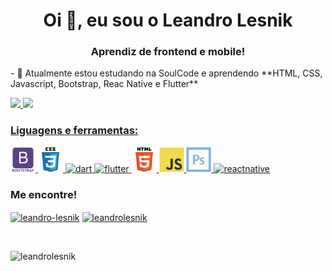 <!-- ## Oi, eu sou o Leandro Lesnik =)
 <div>
  <a href="https://github.com/leandrolesnik">
  <img height="180em" src="https://github-readme-stats.vercel.app/api?username=leandrolesnik&show_icons=true&theme=nightowl&include_all_commits=true&count_private=true"/>
  <img height="180em" src="https://github-readme-stats.vercel.app/api/top-langs/?username=leandrolesnik&layout=compact&langs_count=7&theme=nightowl"/>
  
</div>
<div style="display: inline_block"><br>
  <img align="center" alt="Rafa-Js" height="30" width="40" src="https://raw.githubusercontent.com/devicons/devicon/master/icons/javascript/javascript-plain.svg">
  <img align="center" alt="Rafa-React" height="30" width="40" src="https://raw.githubusercontent.com/devicons/devicon/master/icons/react/react-original.svg"> 
  <img align="center" alt="Rafa-HTML" height="30" width="40" src="https://raw.githubusercontent.com/devicons/devicon/master/icons/html5/html5-original.svg">
  <img align="center" alt="Rafa-CSS" height="30" width="40" src="https://raw.githubusercontent.com/devicons/devicon/master/icons/css3/css3-original.svg">
  <img align="center" alt="Thiago-Flutter" height="30" width="40" src="https://github.com/devicons/devicon/blob/master/icons/flutter/flutter-original.svg">
   <img align="center" alt="Thiago-Dart" height="30" width="40" src="https://github.com/devicons/devicon/blob/master/icons/dart/dart-original.svg">
<link rel="stylesheet" href="https://cdn.jsdelivr.net/gh/devicons/devicon@v2.13.0/devicon.min.css">

</div>
  -->
  
<!--  
<div> 
  <a href="https://instagram.com/leandrolesnik" target="_blank"><img src="https://img.shields.io/badge/-Instagram-%23E4405F?style=for-the-badge&logo=instagram&logoColor=white" target="_blank"></a>
<a href = "mailto:leandro.lesnik@gmail.com"><img src="https://img.shields.io/badge/-Gmail-%23333?style=for-the-badge&logo=gmail&logoColor=white" target="_blank"></a>
  <a href="https://www.linkedin.com/in/leandro-lesnik/" target="_blank"><img src="https://img.shields.io/badge/-LinkedIn-%230077B5?style=for-the-badge&logo=linkedin&logoColor=white" target="_blank"></a>
  
</div> -->

<h1 align="center">Oi 👋, eu sou o Leandro Lesnik</h1>
<h3 align="center">Aprendiz de frontend e mobile!</h3>
<p>- 🌱 Atualmente estou estudando na SoulCode e aprendendo **HTML, CSS, Javascript, Bootstrap, Reac Native e Flutter**</p>
<div>
  <a href="https://github.com/leandrolesnik">
  <img height="180em" src="https://github-readme-stats.vercel.app/api?username=leandrolesnik&show_icons=true&theme=nightowl&include_all_commits=true&count_private=true"/>
  <img height="180em" src="https://github-readme-stats.vercel.app/api/top-langs/?username=leandrolesnik&layout=compact&langs_count=7&theme=nightowl"/>
  
</div>
 
<!-- 
<p align="left"> <a href="https://github.com/ryo-ma/github-profile-trophy"><img src="https://github-profile-trophy.vercel.app/?username=leandrolesnik" alt="leandrolesnik" /></a> </p>
 -->

<h3 align="left">Liguagens e ferramentas:</h3>
<p align="left"> <a href="https://getbootstrap.com" target="_blank"> <img src="https://raw.githubusercontent.com/devicons/devicon/master/icons/bootstrap/bootstrap-plain-wordmark.svg" alt="bootstrap" width="40" height="40"/> </a> <a href="https://www.w3schools.com/css/" target="_blank"> <img src="https://raw.githubusercontent.com/devicons/devicon/master/icons/css3/css3-original-wordmark.svg" alt="css3" width="40" height="40"/> </a> <a href="https://dart.dev" target="_blank"> <img src="https://www.vectorlogo.zone/logos/dartlang/dartlang-icon.svg" alt="dart" width="40" height="40"/> </a> <a href="https://flutter.dev" target="_blank"> <img src="https://www.vectorlogo.zone/logos/flutterio/flutterio-icon.svg" alt="flutter" width="40" height="40"/> </a> <a href="https://www.w3.org/html/" target="_blank"> <img src="https://raw.githubusercontent.com/devicons/devicon/master/icons/html5/html5-original-wordmark.svg" alt="html5" width="40" height="40"/> </a> <a href="https://developer.mozilla.org/en-US/docs/Web/JavaScript" target="_blank"> <img src="https://raw.githubusercontent.com/devicons/devicon/master/icons/javascript/javascript-original.svg" alt="javascript" width="40" height="40"/> </a> <a href="https://www.photoshop.com/en" target="_blank"> <img src="https://raw.githubusercontent.com/devicons/devicon/master/icons/photoshop/photoshop-line.svg" alt="photoshop" width="40" height="40"/> </a> <a href="https://reactnative.dev/" target="_blank"> <img src="https://reactnative.dev/img/header_logo.svg" alt="reactnative" width="40" height="40"/> </a> </p>

 <h3 align="left">Me encontre!</h3>
<p align="left">
<a href="https://linkedin.com/in/leandro-lesnik" target="blank"><img align="center" src="https://raw.githubusercontent.com/rahuldkjain/github-profile-readme-generator/master/src/images/icons/Social/linked-in-alt.svg" alt="leandro-lesnik" height="30" width="40" /></a>
<a href="https://instagram.com/leandrolesnik" target="blank"><img align="center" src="https://raw.githubusercontent.com/rahuldkjain/github-profile-readme-generator/master/src/images/icons/Social/instagram.svg" alt="leandrolesnik" height="30" width="40" /></a>
</p>


 <br>
<p align="left"> <img src="https://komarev.com/ghpvc/?username=leandrolesnik&label=Profile%20views&color=0e75b6&style=flat" alt="leandrolesnik" /> </p>
<!-- <h3 align="left"></h3>
<p><a href="https://www.buymeacoffee.com/zants"> <img align="left" src="https://cdn.buymeacoffee.com/buttons/v2/default-yellow.png" height="50" width="210" alt="zants" /></a></p><br><br>
 -->


